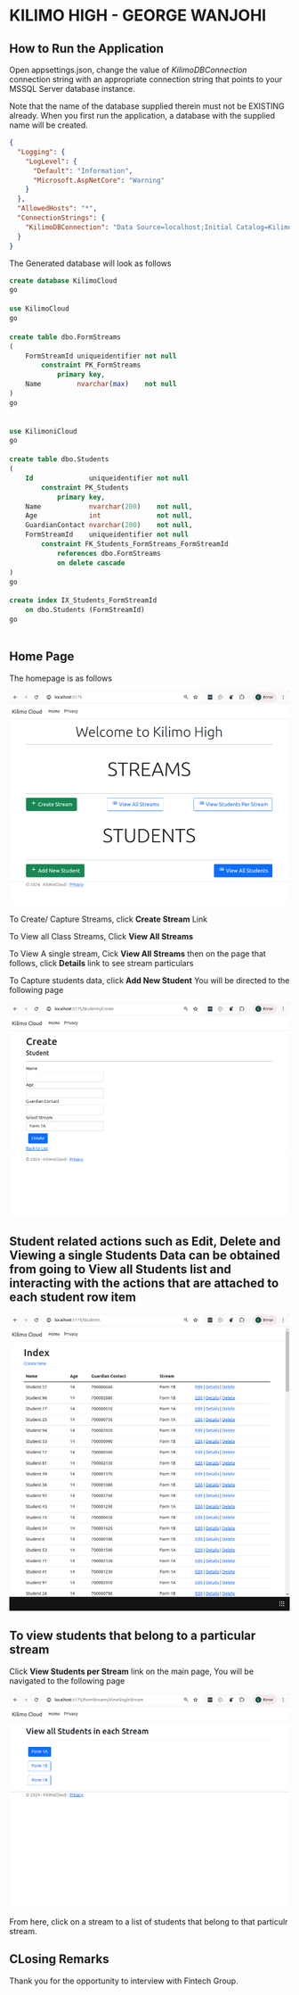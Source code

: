 # KILIMO HIGH - GEORGE WANJOHI


## How to Run the Application

Open appsettings.json, change the value of _KilimoDBConnection_ connection string with an appropriate connection string that points to your MSSQL Server database instance.

Note that the name of the database supplied therein must not be EXISTING already. When you first run the application, a database  with the supplied name will be created.


```json
{
  "Logging": {
    "LogLevel": {
      "Default": "Information",
      "Microsoft.AspNetCore": "Warning"
    }
  },
  "AllowedHosts": "*",
  "ConnectionStrings": {
    "KilimoDBConnection": "Data Source=localhost;Initial Catalog=KilimoniCloud4;Persist Security Info=True;User ID=sa;Password=303mP$203;MultipleActiveResultSets=True;TrustServerCertificate=True"
  }
}

```
The Generated database will look as follows


```sql
create database KilimoCloud
go

use KilimoCloud
go

create table dbo.FormStreams
(
    FormStreamId uniqueidentifier not null
        constraint PK_FormStreams
            primary key,
    Name         nvarchar(max)    not null
)
go


use KilimoniCloud
go

create table dbo.Students
(
    Id              uniqueidentifier not null
        constraint PK_Students
            primary key,
    Name            nvarchar(200)    not null,
    Age             int              not null,
    GuardianContact nvarchar(200)    not null,
    FormStreamId    uniqueidentifier not null
        constraint FK_Students_FormStreams_FormStreamId
            references dbo.FormStreams
            on delete cascade
)
go

create index IX_Students_FormStreamId
    on dbo.Students (FormStreamId)
go



```

## Home Page

The homepage is as follows

![Home Page](site-pics/home.png)

To Create/ Capture Streams, click **Create Stream** Link

To View all Class Streams, Click **View All Streams**

To View A single stream, Cick **View All Streams** then on the page that follows, click **Details** link to see stream particulars

To Capture students data, click **Add New Student** You will be directed to the following page



![Home Page](site-pics/addNewStudent.png)




## Student related actions such as Edit, Delete and Viewing a single Students Data can be obtained from going to **View all Students** list and interacting with the actions that are attached to each student row item 


![Home Page](site-pics/ViewAllStudents.png)


## To view students that belong to a particular stream

Click **View Students per Stream** link on the main page, You will be navigated to the following page

![Home Page](site-pics/viewStudentsInStream.png)

From here, click on a stream to a list of students that belong to that particulr stream.



## CLosing Remarks


Thank you for the opportunity to interview with Fintech Group.  
